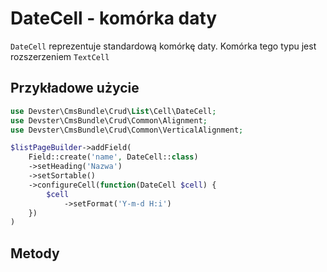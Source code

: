 # DateCell - komórka daty


`DateCell` reprezentuje standardową komórkę daty. Komórka tego typu jest rozszerzeniem `TextCell`

## Przykładowe użycie

```php
use Devster\CmsBundle\Crud\List\Cell\DateCell;
use Devster\CmsBundle\Crud\Common\Alignment;
use Devster\CmsBundle\Crud\Common\VerticalAlignment;

$listPageBuilder->addField(  
    Field::create('name', DateCell::class)  
    ->setHeading('Nazwa')  
    ->setSortable()  
    ->configureCell(function(DateCell $cell) {  
        $cell  
            ->setFormat('Y-m-d H:i')
    })
)
```

## Metody

